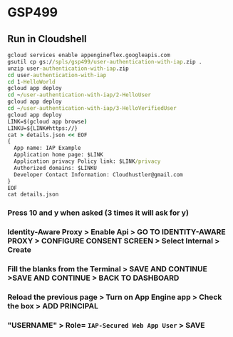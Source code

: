 # GSP499
## Run in Cloudshell
```cmd
gcloud services enable appengineflex.googleapis.com
gsutil cp gs://spls/gsp499/user-authentication-with-iap.zip .
unzip user-authentication-with-iap.zip
cd user-authentication-with-iap
cd 1-HelloWorld
gcloud app deploy
cd ~/user-authentication-with-iap/2-HelloUser
gcloud app deploy
cd ~/user-authentication-with-iap/3-HelloVerifiedUser
gcloud app deploy
LINK=$(gcloud app browse)
LINKU=${LINK#https://}
cat > details.json << EOF
{
  App name: IAP Example
  Application home page: $LINK
  Application privacy Policy link: $LINK/privacy
  Authorized domains: $LINKU
  Developer Contact Information: Cloudhustler@gmail.com
}
EOF
cat details.json
```
### Press 10 and y when asked (3 times it will ask for y)
### Identity-Aware Proxy > Enable Api > GO TO IDENTITY-AWARE PROXY > CONFIGURE CONSENT SCREEN > Select Internal > Create
### Fill the blanks from the Terminal > SAVE AND CONTINUE >SAVE AND CONTINUE > BACK TO DASHBOARD
### Reload the previous page > Turn on App Engine app > Check the box > ADD PRINCIPAL 
### "USERNAME" > Role= `IAP-Secured Web App User` > SAVE
